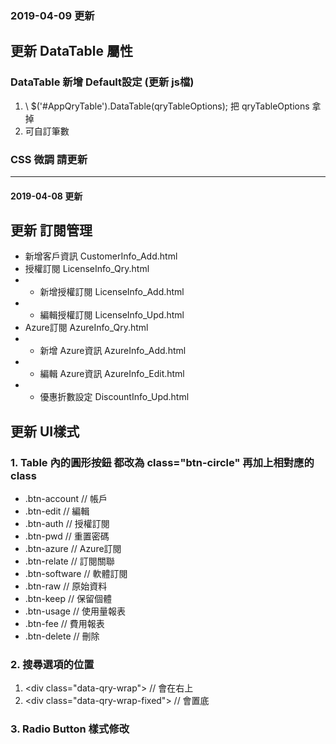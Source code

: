 
### 2019-04-09 更新

## 更新 DataTable 屬性
### DataTable 新增 Default設定 (更新 js檔)
1. \ $('#AppQryTable').DataTable(qryTableOptions); 把 qryTableOptions 拿掉
2. 可自訂筆數
### CSS 微調 請更新

***

#### 2019-04-08 更新

## 更新 訂閱管理
+ 新增客戶資訊 CustomerInfo_Add.html
+ 授權訂閱 LicenseInfo_Qry.html 
+ - 新增授權訂閱 LicenseInfo_Add.html
+ - 編輯授權訂閱 LicenseInfo_Upd.html
+ Azure訂閱 AzureInfo_Qry.html
+ - 新增 Azure資訊 AzureInfo_Add.html
+ - 編輯 Azure資訊 AzureInfo_Edit.html
+ - 優惠折數設定 DiscountInfo_Upd.html

## 更新 UI樣式
### 1. Table 內的圓形按鈕 都改為 class="btn-circle" 再加上相對應的 class
+ .btn-account // 帳戶
+ .btn-edit // 編輯
+ .btn-auth // 授權訂閱
+ .btn-pwd // 重置密碼
+ .btn-azure // Azure訂閱
+ .btn-relate // 訂閱關聯
+ .btn-software // 軟體訂閱
+ .btn-raw // 原始資料
+ .btn-keep // 保留個體
+ .btn-usage // 使用量報表
+ .btn-fee // 費用報表
+ .btn-delete // 刪除

### 2. 搜尋選項的位置
1. \<div class="data-qry-wrap"> // 會在右上
2. \<div class="data-qry-wrap-fixed"> // 會置底

### 3. Radio Button 樣式修改
